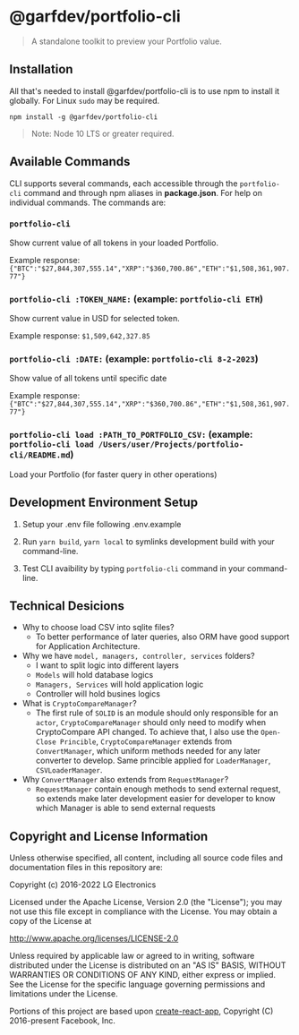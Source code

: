 # @garfdev/portfolio-cli

> A standalone toolkit to preview your Portfolio value.

## Installation

All that's needed to install @garfdev/portfolio-cli is to use npm to install it globally. For Linux `sudo` may be required.
```
npm install -g @garfdev/portfolio-cli
```

>Note: Node 10 LTS or greater required.

## Available Commands

CLI supports several commands, each accessible through the `portfolio-cli` command and through npm aliases in **package.json**. For help on individual commands. The commands are:

### `portfolio-cli`

Show current value of all tokens in your loaded Portfolio.<br>

Example response: `{"BTC":"$27,844,307,555.14","XRP":"$360,700.86","ETH":"$1,508,361,907.77"}`

### `portfolio-cli :TOKEN_NAME:` (example: `portfolio-cli ETH`)

Show current value in USD for selected token.

Example response: `$1,509,642,327.85`

### `portfolio-cli :DATE:` (example: `portfolio-cli 8-2-2023`)

Show value of all tokens until specific date

Example response: `{"BTC":"$27,844,307,555.14","XRP":"$360,700.86","ETH":"$1,508,361,907.77"}`

### `portfolio-cli load :PATH_TO_PORTFOLIO_CSV:` (example: `portfolio-cli load /Users/user/Projects/portfolio-cli/README.md`)

Load your Portfolio (for faster query in other operations)

## Development Environment Setup

1. Setup your .env file following .env.example

2. Run `yarn build`, `yarn local` to symlinks development build with your command-line.

3. Test CLI avaibility by typing `portfolio-cli` command in your command-line.

## Technical Desicions

- Why to choose load CSV into sqlite files?
    + To better performance of later queries, also ORM have good support for Application Architecture.
- Why we have `model, managers, controller, services` folders?
    + I want to split logic into different layers
    + `Models` will hold database logics
    + `Managers, Services` will hold application logic
    + Controller will hold busines logics
- What is `CryptoCompareManager`?
    + The first rule of `SOLID` is an module should only responsible for an `actor`, `CryptoCompareManager` should only need to modify when CryptoCompare API changed. To achieve that, I also use the `Open-Close Princible`, `CryptoCompareManager` extends from `ConvertManager`, which uniform methods needed for any later converter to develop. Same princible applied for `LoaderManager`, `CSVLoaderManager`.
- Why `ConvertManager` also extends from `RequestManager`?
    + `RequestManager` contain enough methods to send external request, so extends make later development easier for developer to know which Manager is able to send external requests

## Copyright and License Information

Unless otherwise specified, all content, including all source code files and documentation files in this repository are:

Copyright (c) 2016-2022 LG Electronics

Licensed under the Apache License, Version 2.0 (the "License"); you may not use this file except in compliance with the License. You may obtain a copy of the License at

http://www.apache.org/licenses/LICENSE-2.0

Unless required by applicable law or agreed to in writing, software distributed under the License is distributed on an "AS IS" BASIS, WITHOUT WARRANTIES OR CONDITIONS OF ANY KIND, either express or implied. See the License for the specific language governing permissions and limitations under the License.

Portions of this project are based upon [create-react-app](https://github.com/facebookincubator/create-react-app), Copyright (C) 2016-present Facebook, Inc.